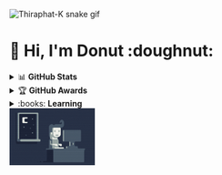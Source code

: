 <!-- ref: https://dev.to/mishmanners/how-to-enable-github-actions-on-your-profile-readme-for-a-contribution-graph-4l66 -->
![Thiraphat-K snake gif](https://github.com/Thiraphat-K/Thiraphat-K/blob/snake/github-contribution-grid-snake.gif)
<h1>👋 Hi, I'm Donut :doughnut: <!--![](https://komarev.com/ghpvc/?username=Thiraphat-K&label=Visitor&style=flat-square&color=red)--></h1>

<details>
    <summary>&#128202 <b>GitHub Stats</b></summary><br/>

![Thiraphat-K's GitHub stats](https://github-readme-stats.vercel.app/api?username=Thiraphat-K&show_icons=true&theme=calm)
![Top Langs](https://github-readme-stats.vercel.app/api/top-langs/?username=Thiraphat-K&theme=calm&layout=compact&langs_count=8)
</details>
<details>
    <summary>&#127942 <b>GitHub Awards</b></summary>

![Github Trophy](https://github-profile-trophy.vercel.app/?username=Thiraphat-K&theme=gruvbox)
</details>
<details>
    <summary> :books: <b>Learning</b></summary>
    <div>
    <img style="margin: 10px" src="https://cdn.jsdelivr.net/npm/simple-icons@3.0.1/icons/cplusplus.svg" alt="C++" height="25"/>
    <img style="margin: 10px" src="https://cdn.jsdelivr.net/npm/simple-icons@3.0.1/icons/arduino.svg" alt="Arduino" height="25"/>
    <img style="margin: 10px" src="https://cdn.jsdelivr.net/npm/simple-icons@3.0.1/icons/python.svg" alt="Python" height="25"/>
    <img style="margin: 10px" src="https://cdn.jsdelivr.net/npm/simple-icons@3.0.1/icons/raspberrypi.svg" alt="Raspberry Pi" height="25"/>
    <img style="margin: 10px" src="https://cdn.jsdelivr.net/npm/simple-icons@3.0.1/icons/java.svg" alt="Java" height="25"/>
    <img style="margin: 10px" src="https://cdn.jsdelivr.net/npm/simple-icons@3.0.1/icons/html5.svg" alt="HTML" height="25"/>
    <img style="margin: 10px" src="https://cdn.jsdelivr.net/npm/simple-icons@3.0.1/icons/css3.svg" alt="CSS" height="25"/>
    <img style="margin: 10px" src="https://cdn.jsdelivr.net/npm/simple-icons@3.0.1/icons/node-dot-js.svg" alt="Node.js" height="25"/>
    <img style="margin: 10px" src="https://cdn.jsdelivr.net/npm/simple-icons@3.0.1/icons/react.svg" alt="React" height="25"/>
    <img style="margin: 10px" src="https://cdn.jsdelivr.net/npm/simple-icons@3.0.1/icons/javascript.svg" alt="JavaScript" height="25"/>
    <img style="margin: 10px" src="https://cdn.jsdelivr.net/npm/simple-icons@3.0.1/icons/jupyter.svg" alt="Jupyter Notebook" height="25"/>
    <img style="margin: 10px" src="https://cdn.jsdelivr.net/npm/simple-icons@3.0.1/icons/postman.svg" alt="Postman" height="25"/>
    <div>
  </details>
<img alt="Night Coding" src="https://raw.githubusercontent.com/AVS1508/AVS1508/master/assets/Night-Coding.gif" width="150" height="100"/>

